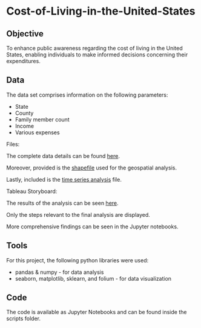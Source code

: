 # Cost-of-Living-in-the-United-States
## Objective 
To enhance public awareness regarding the cost of living in the United States, enabling individuals to make informed decisions concerning their expenditures.
## Data
The data set comprises information on the following parameters:
- State
- County
- Family member count
- Income
- Various expenses

Files: 

The complete data details can be found [here](https://www.kaggle.com/datasets/asaniczka/us-cost-of-living-dataset-3171-counties/data).

Moreover, provided is the [shapefile](https://coach-courses-us.s3.amazonaws.com/public/courses/data-immersion/A6/6.3/us-states.json) used for the geospatial analysis.

Lastly, included is the [time series analysis](https://fred.stlouisfed.org/series/USACPALTT01CTGYM) file.

Tableau Storyboard:

The results of the analysis can be seen [here](https://public.tableau.com/app/profile/suzan.diab/viz/CostofLivinginUnitedStates/CostofLiving).

Only the steps relevant to the final analysis are displayed.

More comprehensive findings can be seen in the Jupyter notebooks. 

## Tools
For this project, the following python libraries were used:
- pandas & numpy - for data analysis
- seaborn, matplotlib, sklearn, and folium - for data visualization 
## Code
The code is available as Jupyter Notebooks and can be found inside the scripts folder.

